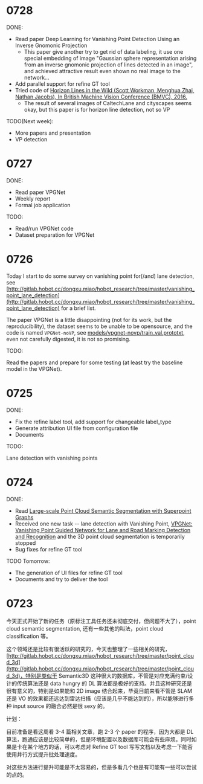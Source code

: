 # 0728

DONE:

* Read paper Deep Learning for Vanishing Point Detection
Using an Inverse Gnomonic Projection
    - This paper give another try to get rid of data labeling, it use one special embedding of image "Gaussian sphere representation arising from an
inverse gnomonic projection of lines detected in an image", and achieved attractive result even shown no real image to the network...
* Add parallel support for refine GT tool
* Tried code of [Horizon Lines in the Wild (Scott Workman, Menghua Zhai, Nathan Jacobs), In British Machine Vision Conference (BMVC), 2016.](https://github.com/scottworkman/deephorizon)
    - The result of several images of CaltechLane and cityscapes seems okay, but this paper is for horizon line detection, not so VP

TODO(Next week):

* More papers and presentation
* VP detection


# 0727

DONE:

* Read paper VPGNet
* Weekly report
* Formal job application

TODO:

* Read/run VPGNet code
* Dataset preparation for VPGNet


# 0726

Today I start to do some survey on vanishing point for(/and) lane detection, see [http://gitlab.hobot.cc/dongxu.miao/hobot_research/tree/master/vanishing_point_lane_detection](http://gitlab.hobot.cc/dongxu.miao/hobot_research/tree/master/vanishing_point_lane_detection) for a brief list.

The paper VPGNet is a little disappointing (not for its work, but the reproducibility), the dataset seems to be unable to be opensource, and the code is named `VPGNet-noVP`, see [models/vpgnet-novp/train_val.prototxt](https://github.com/SeokjuLee/VPGNet/blob/master/caffe/models/vpgnet-novp/train_val.prototxt), even not carefully digested, it is not so promising.

TODO:

Read the papers and prepare for some testing (at least try the baseline model in the VPGNet).


# 0725

DONE:

* Fix the refine label tool, add support for changeable label_type
* Generate attribution UI file from configuration file
* Documents

TODO:

Lane detection with vanishing points

# 0724

DONE:

* Read [Large-scale Point Cloud Semantic Segmentation with Superpoint Graphs](http://arxiv.org/abs/1711.09869)
* Received one new task -- lane detection with Vanishing Point, [VPGNet: Vanishing Point Guided Network for Lane and Road Marking Detection and Recognition](https://arxiv.org/pdf/1710.06288.pdf) and the 3D point cloud segmentation is temporarily stopped
* Bug fixes for refine GT tool

TODO Tomorrow:
* The generation of UI files for refine GT tool
* Documents and try to deliver the tool

# 0723

今天正式开始了新的任务（原标注工具任务还未彻底交付，但问题不大了），point cloud semantic segmentation, 还有一些其他的叫法，point cloud classification 等。

这个领域还是比较有很活跃的研究的，今天也整理了一些相关的研究，[http://gitlab.hobot.cc/dongxu.miao/hobot_research/tree/master/point_cloud_3d](http://gitlab.hobot.cc/dongxu.miao/hobot_research/tree/master/point_cloud_3d)，特别是类似于 Semantic3D 这种很大的数据库，不管是对应充满约束/设计的传统算法还是 data hungry 的 DL 算法都是极好的支持。并且这种研究还是很有意义的，特别是如果能和 2D image 结合起来，毕竟目前来看不管是 SLAM 还是 VO 的效果都还远达到雷达扫描（应该是几乎不能达到的），所以能够进行多种 input source 的融合必然是很 sexy 的。

计划：

目前准备是看这周看 3-4 篇相关文章，跑 2-3 个 paper 的程序，因为大都是 DL 算法，跑通应该是比较简单的，但是环境配置以及数据库可能会有些麻烦。同时如果是卡在某个地方的话，可以考虑对 Refine GT tool 写写文档以及考虑一下能否使用并行方式提升批处理速度。

对这些方法进行提升可能是不太容易的，但是多看几个也是有可能有一些可以尝试的点的。